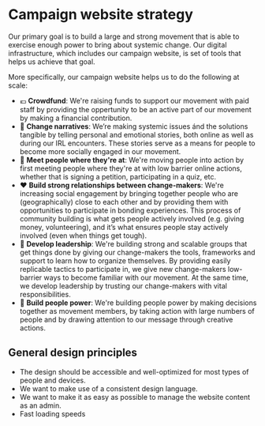 # Campaign website strategy

Our primary goal is to build a large and strong movement that is able to exercise enough power to bring about systemic change. Our digital infrastructure, which includes our campaign website, is set of tools that helps us achieve that goal.

More specifically, our campaign website helps us to do the following at scale:

- 💶 **Crowdfund**: We're raising funds to support our movement with paid staff by providing the oppertunity to be an active part of our movement by making a financial contribution.
- 💬 **Change narratives**: We’re making systemic issues ánd the solutions tangible by telling personal and emotional stories, both online as well as during our IRL encounters. These stories serve as a means for people to become more socially engaged in our movement.
- 📱 **Meet people where they're at**: We're moving people into action by first meeting people where they're at with low barrier online actions, whether that is signing a petition, participating in a quiz, etc.
- ❤️ **Build strong relationships between change-makers**: We're increasing social engagement by bringing together people who are (geographically) close to each other and by providing them with opportunities to participate in bonding experiences. This process of community building is what gets people actively involved (e.g. giving money, volunteering), and it’s what ensures people stay actively involved (even when things get tough).
- 👑 **Develop leadership**: We're building strong and scalable groups that get things done by giving our change-makers the tools, frameworks and support to learn how to organize themselves. By providing easily replicable tactics to participate in, we give new change-makers low-barrier ways to become familiar with our movement. At the same time, we develop leadership by trusting our change-makers with vital responsibilities.
- 💪 **Build people power**: We're building people power by making decisions together as movement members, by taking action with large numbers of people and by drawing attention to our message through creative actions.

## General design principles

- The design should be accessible and well-optimized for most types of people and devices.
- We want to make use of a consistent design language.
- We want to make it as easy as possible to manage the website content as an admin.
- Fast loading speeds
